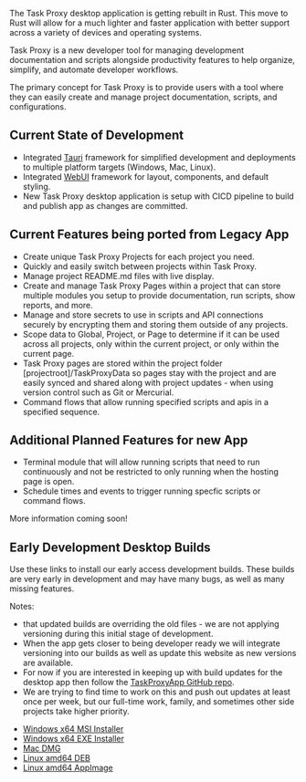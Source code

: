 <webui-data data-page-title="Organize your development scripts, APIs, documentation, and more" data-page-subtitle=""></webui-data>

<webui-quote theme="info">

The Task Proxy desktop application is getting rebuilt in Rust. This move to Rust will allow for a much lighter and faster application with better support across a variety of devices and operating systems.

</webui-quote>

<webui-page-segment>

Task Proxy is a new developer tool for managing development documentation and scripts alongside productivity features to help organize, simplify, and automate developer workflows.

The primary concept for Task Proxy is to provide users with a tool where they can easily create and manage project documentation, scripts, and configurations.

</webui-page-segment>

## Current State of Development

<webui-page-segment>

- Integrated [Tauri](https://tauri.app) framework for simplified development and deployments to multiple platform targets (Windows, Mac, Linux).
- Integrated [WebUI](https://webui.stoicdreams.com) framework for layout, components, and default styling.
- New Task Proxy desktop application is setup with CICD pipeline to build and publish app as changes are committed.

</webui-page-segment>

## Current Features being ported from Legacy App

<webui-page-segment>

- Create unique Task Proxy Projects for each project you need.
- Quickly and easily switch between projects within Task Proxy.
- Manage project README.md files with live display.
- Create and manage Task Proxy Pages within a project that can store multiple modules you setup to provide documentation, run scripts, show reports, and more.
- Manage and store secrets to use in scripts and API connections securely by encrypting them and storing them outside of any projects.
- Scope data to Global, Project, or Page to determine if it can be used across all projects, only within the current project, or only within the current page.
- Task Proxy pages are stored within the project folder [projectroot]/TaskProxyData so pages stay with the project and are easily synced and shared along with project updates - when using version control such as Git or Mercurial.
- Command flows that allow running specified scripts and apis in a specified sequence.

</webui-page-segment>

## Additional Planned Features for new App

<webui-page-segment>

- Terminal module that will allow running scripts that need to run continuously and not be restricted to only running when the hosting page is open.
- Schedule times and events to trigger running specfic scripts or command flows.

</webui-page-segment>

<webui-quote theme="info">

More information coming soon!

</webui-quote>

## Early Development Desktop Builds

<webui-page-segment>

Use these links to install our early access development builds. These builds are very early in development and may have many bugs, as well as many missing features.

</webui-page-segment>

<webui-side-by-side>

<webui-quote theme="warning">

Notes:

- that updated builds are overriding the old files - we are not applying versioning during this initial stage of development.
- When the app gets closer to being developer ready we will integrate versioning into our builds as well as update this website as new versions are available.
- For now if you are interested in keeping up with build updates for the desktop app then follow the [TaskProxyApp GitHub repo](https://github.com/StoicDreams/TaskProxyApp).
- We are trying to find time to work on this and push out updates at least once per week, but our full-time work, family, and sometimes other side projects take higher priority.

</webui-quote>

<webui-page-segment>

- [Windows x64 MSI Installer](https://stoicdreamscdn.blob.core.windows.net/taskproxy/task-proxy_0.1.0_x64_en-US.msi)
- [Windows x64 EXE Installer](https://stoicdreamscdn.blob.core.windows.net/taskproxy/task-proxy_0.1.0_x64-setup.exe)
- [Mac DMG](https://stoicdreamscdn.blob.core.windows.net/taskproxy/task-proxy_0.1.0_x64.dmg)
- [Linux amd64 DEB](https://stoicdreamscdn.blob.core.windows.net/taskproxy/task-proxy_0.1.0_amd64.deb)
- [Linux amd64 AppImage](https://stoicdreamscdn.blob.core.windows.net/taskproxy/task-proxy_0.1.0_amd64.AppImage)

</webui-page-segment>

</webui-side-by-side>
